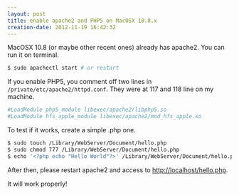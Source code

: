 ```yaml
---
layout: post
title: enable apache2 and PHP5 on MacOSX 10.8.x
creation-date: 2012-11-19 16:42:32
---
```

MacOSX 10.8 (or maybe other recent ones) already has apache2.
You can run it on terminal.

```bash
$ sudo apachectl start # or restart
```

If you enable PHP5, you comment off two lines in `/private/etc/apache2/httpd.conf`.
They were at 117 and 118 line on my machine.

```bash
#LoadModule php5_module libexec/apache2/libphp5.so
#LoadModule hfs_apple_module libexec/apache2/mod_hfs_apple.so
```

To test if it works, create a simple .php one.

```bash
$ sudo touch /Library/WebServer/Document/hello.php
$ sudo chmod 777 /Library/WebServer/Document/hello.php
$ echo '<?php echo "Hello World"?>' /Library/WebServer/Document/hello.php
```

After then, please restart apache2 and access to <http://localhost/hello.php>.

It will work properly!
